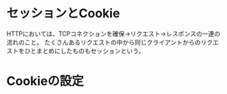 # セッションとCookie

HTTPにおいては、TCPコネクションを確保→リクエスト→レスポンスの一連の流れのこと。
たくさんあるリクエストの中から同じクライアントからのリクエストをひとまとめにしたものもセッションという。  



# Cookieの設定

